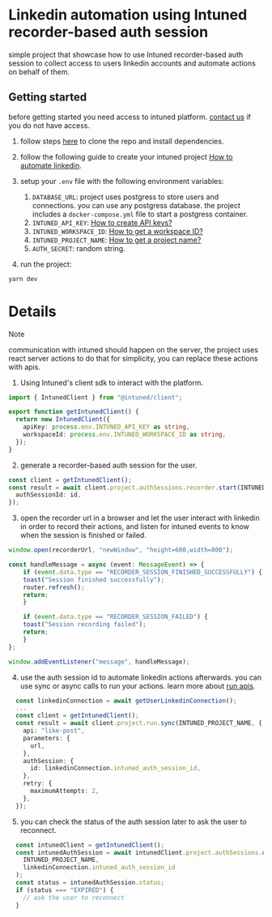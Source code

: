 # Linkedin automation using Intuned recorder-based auth session 

simple project that showcase how to use Intuned recorder-based auth session to collect access to users linkedin accounts and automate actions on behalf of them.


## Getting started

before getting started you need access to intuned platform. [contact us](https://docs.intunedhq.com/docs/support/contact-us) if you do not have access.  

1. follow steps [here](https://github.com/Intuned/intuned-auth-sessions-integration-examples/tree/main?tab=readme-ov-file#installation) to clone the repo and install dependencies.
2. follow the following guide to create your intuned project [How to automate linkedin](https://docs.intunedhq.com/docs/guides/auth/how-to-automate-linkedin).
3. setup your `.env` file with the following environment variables:
    1.  `DATABASE_URL`: project uses postgress to store users and connections. you can use any postgress database. the project includes a `docker-compose.yml` file to start a postgress container.
    2.  `INTUNED_API_KEY`: [How to create API keys?](https://docs.intunedhq.com/docs/guides/platform/how-to-create-api-keys)
    3.  `INTUNED_WORKSPACE_ID`: [How to get a workspace ID?](https://docs.intunedhq.com/docs/guides/platform/how-to-get-a-workspace-id)
    4.  `INTUNED_PROJECT_NAME`: [How to get a project name?](https://docs.intunedhq.com/docs/guides/platform/how-to-get-project-name)
    5.  `AUTH_SECRET`: random string.

4. run the project:
```bash
yarn dev
```


# Details

> [!NOTE]
> communication with intuned should happen on the server, the project uses react server actions to do that for simplicity, you can replace these actions with apis. 


1. Using Intuned's client sdk to interact with the platform.

```ts
import { IntunedClient } from "@intuned/client";

export function getIntunedClient() {
  return new IntunedClient({
    apiKey: process.env.INTUNED_API_KEY as string,
    workspaceId: process.env.INTUNED_WORKSPACE_ID as string,
  });
}
```

2. generate a recorder-based auth session for the user.

```ts
const client = getIntunedClient();
const result = await client.project.authSessions.recorder.start(INTUNED_PROJECT_NAME, {
  authSessionId: id,
});
```

3. open the recorder url in a browser and let the user interact with linkedin in order to record their actions, and listen for intuned events to know when the session is finished or failed.

```ts
window.open(recorderUrl, "newWindow", "height=600,width=800");

const handleMessage = async (event: MessageEvent) => {
    if (event.data.type == "RECORDER_SESSION_FINISHED_SUCCESSFULLY") {
    toast("Session finished successfully");
    router.refresh();
    return;
    }

    if (event.data.type == "RECORDER_SESSION_FAILED") {
    toast("Session recording failed");
    return;
    }
};

window.addEventListener("message", handleMessage);
```

4. use the auth session id to automate linkedin actions afterwards. you can use sync or async calls to run your actions. learn more about [run apis](https://docs.intunedhq.com/client-apis/api-reference/run-overview).

```ts
  const linkedinConnection = await getUserLinkedinConnection();
  ...
  const client = getIntunedClient();
  const result = await client.project.run.sync(INTUNED_PROJECT_NAME, {
    api: "like-post",
    parameters: {
      url,
    },
    authSession: {
      id: linkedinConnection.intuned_auth_session_id,
    },
    retry: {
      maximumAttempts: 2,
    },
  });

```

5. you can check the status of the auth session later to ask the user to reconnect.

```ts
  const intunedClient = getIntunedClient();
  const intunedAuthSession = await intunedClient.project.authSessions.one(
    INTUNED_PROJECT_NAME,
    linkedinConnection.intuned_auth_session_id
  );
  const status = intunedAuthSession.status;
  if (status === "EXPIRED") {
    // ask the user to reconnect
  }
```